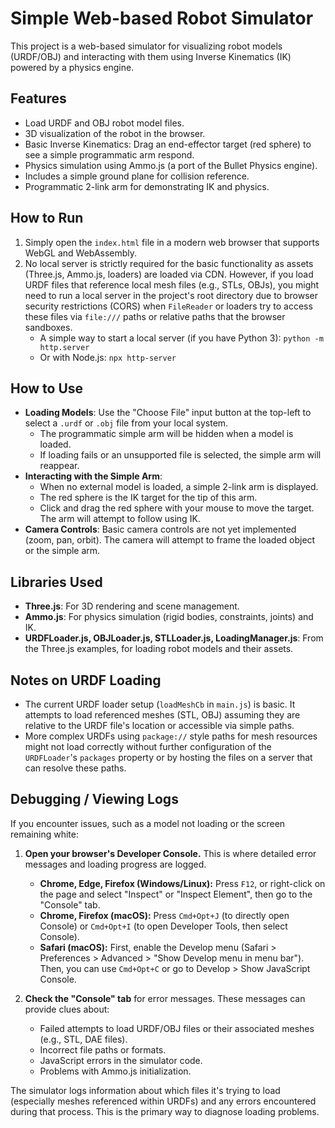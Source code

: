 # Simple Web-based Robot Simulator

This project is a web-based simulator for visualizing robot models (URDF/OBJ) and interacting with them using Inverse Kinematics (IK) powered by a physics engine.

## Features
- Load URDF and OBJ robot model files.
- 3D visualization of the robot in the browser.
- Basic Inverse Kinematics: Drag an end-effector target (red sphere) to see a simple programmatic arm respond.
- Physics simulation using Ammo.js (a port of the Bullet Physics engine).
- Includes a simple ground plane for collision reference.
- Programmatic 2-link arm for demonstrating IK and physics.

## How to Run
1.  Simply open the `index.html` file in a modern web browser that supports WebGL and WebAssembly.
2.  No local server is strictly required for the basic functionality as assets (Three.js, Ammo.js, loaders) are loaded via CDN. However, if you load URDF files that reference local mesh files (e.g., STLs, OBJs), you might need to run a local server in the project's root directory due to browser security restrictions (CORS) when `FileReader` or loaders try to access these files via `file:///` paths or relative paths that the browser sandboxes.
    *   A simple way to start a local server (if you have Python 3): `python -m http.server`
    *   Or with Node.js: `npx http-server`

## How to Use
- **Loading Models**: Use the "Choose File" input button at the top-left to select a `.urdf` or `.obj` file from your local system.
    - The programmatic simple arm will be hidden when a model is loaded.
    - If loading fails or an unsupported file is selected, the simple arm will reappear.
- **Interacting with the Simple Arm**:
    - When no external model is loaded, a simple 2-link arm is displayed.
    - The red sphere is the IK target for the tip of this arm.
    - Click and drag the red sphere with your mouse to move the target. The arm will attempt to follow using IK.
- **Camera Controls**: Basic camera controls are not yet implemented (zoom, pan, orbit). The camera will attempt to frame the loaded object or the simple arm.

## Libraries Used
- **Three.js**: For 3D rendering and scene management.
- **Ammo.js**: For physics simulation (rigid bodies, constraints, joints) and IK.
- **URDFLoader.js, OBJLoader.js, STLLoader.js, LoadingManager.js**: From the Three.js examples, for loading robot models and their assets.

## Notes on URDF Loading
- The current URDF loader setup (`loadMeshCb` in `main.js`) is basic. It attempts to load referenced meshes (STL, OBJ) assuming they are relative to the URDF file's location or accessible via simple paths.
- More complex URDFs using `package://` style paths for mesh resources might not load correctly without further configuration of the `URDFLoader`'s `packages` property or by hosting the files on a server that can resolve these paths.

## Debugging / Viewing Logs

If you encounter issues, such as a model not loading or the screen remaining white:

1.  **Open your browser's Developer Console.** This is where detailed error messages and loading progress are logged.
    *   **Chrome, Edge, Firefox (Windows/Linux):** Press `F12`, or right-click on the page and select "Inspect" or "Inspect Element", then go to the "Console" tab.
    *   **Chrome, Firefox (macOS):** Press `Cmd+Opt+J` (to directly open Console) or `Cmd+Opt+I` (to open Developer Tools, then select Console).
    *   **Safari (macOS):** First, enable the Develop menu (Safari > Preferences > Advanced > "Show Develop menu in menu bar"). Then, you can use `Cmd+Opt+C` or go to Develop > Show JavaScript Console.

2.  **Check the "Console" tab** for error messages. These messages can provide clues about:
    *   Failed attempts to load URDF/OBJ files or their associated meshes (e.g., STL, DAE files).
    *   Incorrect file paths or formats.
    *   JavaScript errors in the simulator code.
    *   Problems with Ammo.js initialization.

The simulator logs information about which files it's trying to load (especially meshes referenced within URDFs) and any errors encountered during that process. This is the primary way to diagnose loading problems.
